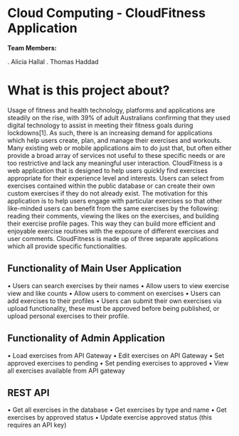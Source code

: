 # Cloud Computing - CloudFitness Application

**Team Members:**

. Alicia Hallal
. Thomas Haddad

# What is this project about?

Usage of fitness and health technology, platforms and applications are steadily on the rise, with 39% of adult Australians confirming that they used digital technology to assist in meeting their fitness goals during lockdowns[1]. As such, there is an increasing demand for applications which help users create, plan, and manage their exercises and workouts. Many existing web or mobile applications aim to do just that, but often either provide a broad array of services not useful to these specific needs or are too restrictive and lack any meaningful user interaction.
CloudFitness is a web application that is designed to help users quickly find exercises appropriate for their experience level and interests. Users can select from exercises contained within the public database or can create their own custom exercises if they do not already exist. The motivation for this application is to help users engage with particular exercises so that other like-minded users can benefit from the same exercises by the following: reading their comments, viewing the likes on the exercises, and building their exercise profile pages. This way they can build more efficient and enjoyable exercise routines with the exposure of different exercises and user comments.
CloudFitness is made up of three separate applications which all provide specific functionalities.

## Functionality of Main User Application
• Users can search exercises by their names
• Allow users to view exercise view and like counts
• Allow users to comment on exercises
• Users can add exercises to their profiles
• Users can submit their own exercises via upload functionality, these must be approved before being published, or upload personal exercises to their profile.

## Functionality of Admin Application

• Load exercises from API Gateway
• Edit exercises on API Gateway
• Set approved exercises to pending
• Set pending exercises to approved
• View all exercises available from API gateway

## REST API

• Get all exercises in the database
• Get exercises by type and name
• Get exercises by approved status
• Update exercise approved status (this requires an API key)

